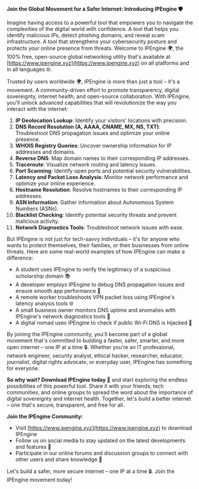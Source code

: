 **Join the Global Movement for a Safer Internet: Introducing IPEngine 🛡️**

Imagine having access to a powerful tool that empowers you to navigate the complexities of the digital world with confidence. A tool that helps you identify malicious IPs, detect phishing domains, and reveal scam infrastructure. A tool that strengthens your cybersecurity posture and protects your online presence from threats. Welcome to IPEngine 🌍, the 100% free, open-source global networking utility that's available at [https://www.ipengine.xyz](https://www.ipengine.xyz) on all platforms and in all languages 🌐.

Trusted by users worldwide 🌍, IPEngine is more than just a tool – it's a movement. A community-driven effort to promote transparency, digital sovereignty, internet health, and open-source collaboration. With IPEngine, you'll unlock advanced capabilities that will revolutionize the way you interact with the internet:

1.  **IP Geolocation Lookup**: Identify your visitors' locations with precision.
2.  **DNS Record Resolution (A, AAAA, CNAME, MX, NS, TXT)**: Troubleshoot DNS propagation issues and optimize your online presence.
3.  **WHOIS Registry Queries**: Uncover ownership information for IP addresses and domains.
4.  **Reverse DNS**: Map domain names to their corresponding IP addresses.
5.  **Traceroute**: Visualize network routing and latency issues.
6.  **Port Scanning**: Identify open ports and potential security vulnerabilities.
7.  **Latency and Packet Loss Analysis**: Monitor network performance and optimize your online experience.
8.  **Hostname Resolution**: Resolve hostnames to their corresponding IP addresses.
9.  **ASN Information**: Gather information about Autonomous System Numbers (ASNs).
10. **Blacklist Checking**: Identify potential security threats and prevent malicious activity.
11. **Network Diagnostics Tools**: Troubleshoot network issues with ease.

But IPEngine is not just for tech-savvy individuals – it's for anyone who wants to protect themselves, their families, or their businesses from online threats. Here are some real-world examples of how IPEngine can make a difference:

*   A student uses IPEngine to verify the legitimacy of a suspicious scholarship domain 📚
*   A developer employs IPEngine to debug DNS propagation issues and ensure smooth app performance 🤖
*   A remote worker troubleshoots VPN packet loss using IPEngine's latency analysis tools 🌐
*   A small business owner monitors DNS uptime and anomalies with IPEngine's network diagnostics tools 💼
*   A digital nomad uses IPEngine to check if public Wi-Fi DNS is hijacked 🚀

By joining the IPEngine community, you'll become part of a global movement that's committed to building a faster, safer, smarter, and more open internet – one IP at a time 🔒. Whether you're an IT professional, network engineer, security analyst, ethical hacker, researcher, educator, journalist, digital rights advocate, or everyday user, IPEngine has something for everyone.

**So why wait? Download IPEngine today 📡** and start exploring the endless possibilities of this powerful tool. Share it with your friends, tech communities, and online groups to spread the word about the importance of digital sovereignty and internet health. Together, let's build a better internet – one that's secure, transparent, and free for all.

**Join the IPEngine Community:**

*   Visit [https://www.ipengine.xyz](https://www.ipengine.xyz) to download IPEngine
*   Follow us on social media to stay updated on the latest developments and features 📱
*   Participate in our online forums and discussion groups to connect with other users and share knowledge 🤝

Let's build a safer, more secure internet – one IP at a time 🔒. Join the IPEngine movement today!